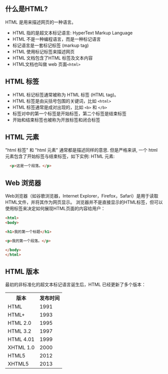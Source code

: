 ## 什么是HTML? ##
HTML 是用来描述网页的一种语言。

 - HTML 指的是超文本标记语言: HyperText Markup Language
 - HTML 不是一种编程语言，而是一种标记语言
 - 标记语言是一套标记标签 (markup tag)
 - HTML 使用标记标签来描述网页
 - HTML 文档包含了HTML 标签及文本内容
 - HTML文档也叫做 web 页面`<html>`

## HTML 标签 ##
- HTML 标记标签通常被称为 HTML 标签 (HTML tag)。
- HTML 标签是由尖括号包围的关键词，比如 `<html>`
- HTML 标签通常是成对出现的，比如 `<b>` 和 `</b>`
- 标签对中的第一个标签是开始标签，第二个标签是结束标签
- 开始和结束标签也被称为开放标签和闭合标签

## HTML 元素 ##
"html 标签" 和 "html 元素" 通常都是描述同样的意思.
但是严格来讲, 一个 html 元素包含了开始标签与结束标签，如下实例:
HTML 元素:

```html
  <p>这是一个段落。</p>
```
## Web 浏览器 ##
Web浏览器（如谷歌浏览器，Internet Explorer，Firefox，Safari）是用于读取HTML文件，并将其作为网页显示。
浏览器并不是直接显示的HTML标签，但可以使用标签来决定如何展现HTML页面的内容给用户：
```html
<html>
<body>

<h1>我的第一个标题</h1>

<p>我的第一个段落。</p>

</body>
</html>
```
## HTML 版本 ##
最初的非标准化的超文本标记语言诞生后，HTML 已经更新了多个版本：
<table> 
   <tbody>
    <tr> 
     <th>版本</th> 
     <th>发布时间</th> 
    </tr> 
    <tr> 
     <td>HTML</td> 
     <td>1991</td> 
    </tr> 
    <tr> 
     <td>HTML+</td> 
     <td>1993</td> 
    </tr> 
    <tr> 
     <td>HTML 2.0</td> 
     <td>1995</td> 
    </tr> 
    <tr> 
     <td>HTML 3.2</td> 
     <td>1997</td> 
    </tr> 
    <tr> 
     <td>HTML 4.01</td> 
     <td>1999</td> 
    </tr> 
    <tr> 
     <td>XHTML 1.0</td> 
     <td>2000</td> 
    </tr> 
    <tr> 
     <td>HTML5</td> 
     <td>2012</td> 
    </tr> 
    <tr> 
     <td>XHTML5</td> 
     <td>2013</td> 
    </tr> 
   </tbody>
  </table>
